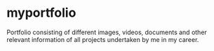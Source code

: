 # myportfolio
Portfolio consisting of different images, videos, documents and other relevant information of all projects undertaken by me in my career.
